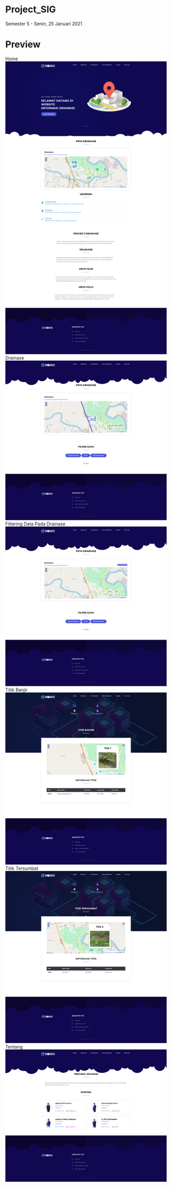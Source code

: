 # Project_SIG
Semester 5 - Senin, 25 Januari 2021

# Preview
Home
![Halaman Home](/Screenshoot/Home.png)
Drainase
![Halaman Drainase](/Screenshoot/drainase.png)
Filtering Data Pada Drainase
![Filtering Data](/Screenshoot/filtering-data.png)
Titik Banjir
![Halaman Titik Banjir](/Screenshoot/titikbanjir.png)
Titik Tersumbat
![Halaman Titik Tersumbat](/Screenshoot/titiktersumbat.png)
Tentang
![Halaman Tentang](/Screenshoot/tentang.png)

